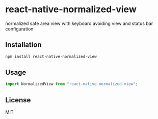# react-native-normalized-view

normalized safe area view with keyboard avoiding view and status bar configuration

## Installation

```sh
npm install react-native-normalized-view
```

## Usage

```js
import NormalizedView from "react-native-normalized-view";
```


## License

MIT
